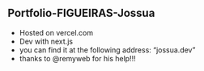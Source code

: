 ## Portfolio-FIGUEIRAS-Jossua
- Hosted on vercel.com
- Dev with next.js
- you can find it at the following address: “jossua.dev”
- thanks to @remyweb for his help!!!

